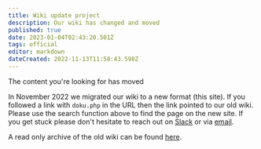 ```yaml
---
title: Wiki update project
description: Our wiki has changed and moved
published: true
date: 2023-01-04T02:43:20.501Z
tags: official
editor: markdown
dateCreated: 2022-11-13T11:58:43.598Z
---
```


The content you're looking for has moved

In November 2022 we migrated our wiki to a new format (this site). If you followed a link with `doku.php` in the URL then the link pointed to our old wiki. Please use the search function above to find the page on the new site. If you get stuck please don't hesitate to reach out on [Slack](https://perart.io/slack) or via [email](mailto:info@artifactory.org.au).

A read only archive of the old wiki can be found [here](https://archive.wiki.artifactory.org.au).
